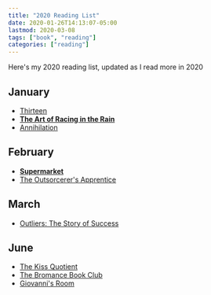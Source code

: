 ```yaml
---
title: "2020 Reading List"
date: 2020-01-26T14:13:07-05:00
lastmod: 2020-03-08
tags: ["book", "reading"]
categories: ["reading"]
---
```


Here's my 2020 reading list, updated as I read more in 2020

## January
* [Thirteen](https://amzn.com/1409170675)
* **[The Art of Racing in the Rain](https://amzn.com/006236491X)**
* [Annihilation](https://amzn.com/0374104093)

## February
* **[Supermarket](https://amzn.com/1982127139)**
* [The Outsorcerer's Apprentice](https://amzn.com/0316368792)

## March
* [Outliers: The Story of Success](https://amzn.com/0316017930)

## June
* [The Kiss Quotient](https://amzn.com/0451490800)
* [The Bromance Book Club](https://amzn.com/1984806092)
* [Giovanni's Room](https://amzn.com/0345806565)
